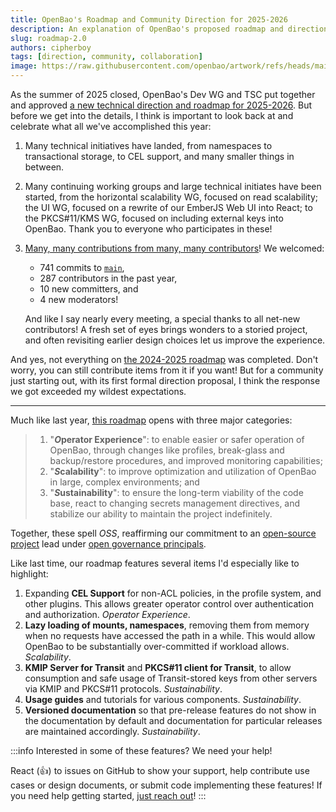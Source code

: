 ```yaml
---
title: OpenBao's Roadmap and Community Direction for 2025-2026
description: An explanation of OpenBao's proposed roadmap and direction for the community for 2025-2026.
slug: roadmap-2.0
authors: cipherboy
tags: [direction, community, collaboration]
image: https://raw.githubusercontent.com/openbao/artwork/refs/heads/main/color/openbao-vertical-text-color.svg
---
```


As the summer of 2025 closed, OpenBao's Dev WG and TSC put together and
approved [a new technical direction and roadmap for 2025-2026](https://github.com/openbao/openbao/issues/1974).
But before we get into the details, I think is important to look back at
and celebrate what all we've accomplished this year:

1. Many technical initiatives have landed, from namespaces to transactional
   storage, to CEL support, and many smaller things in between.
2. Many continuing working groups and large technical initiates have been
   started, from the horizontal scalability WG, focused on read scalability;
   the UI WG, focused on a rewrite of our EmberJS Web UI into React; to the
   PKCS#11/KMS WG, focused on including external keys into OpenBao. Thank you
   to everyone who participates in these!
3. [Many, many contributions from many, many contributors](https://insights.linuxfoundation.org/project/openbao-2/contributors?timeRange=past365days&start=2024-10-20&end=2025-10-20&auth=success)!
   We welcomed:

   - 741 commits to [`main`](https://github.com/openbao/openbao/commits/main/?since=2024-09-30&until=2025-10-20),
   - 287 contributors in the past year,
   - 10 new committers, and
   - 4 new moderators!

   And like I say nearly every meeting, a special thanks to all net-new
   contributors! A fresh set of eyes brings wonders to a storied project,
   and often revisiting earlier design choices let us improve the experience.

And yes, not everything on [the 2024-2025 roadmap](https://github.com/openbao/openbao/issues/569)
was completed. Don't worry, you can still contribute items from it if you
want! But for a community just starting out, with its first formal direction
proposal, I think the response we got exceeded my wildest expectations.

<!-- truncate -->

---

Much like last year, [this roadmap](https://github.com/openbao/openbao/issues/1974)
opens with three major categories:

> 1. "**<i>O</i>perator Experience**": to enable easier or safer operation of OpenBao, through changes like profiles, break-glass and backup/restore procedures, and improved monitoring capabilities;
> 2. "**<i>S</i>calability**": to improve optimization and utilization of OpenBao in large, complex environments; and
> 3. "**<i>S</i>ustainability**": to ensure the long-term viability of the code base, react to changing secrets management directives, and stabilize our ability to maintain the project indefinitely.

Together, these spell _OSS_, reaffirming our commitment to an [open-source
project](https://github.com/openbao/openbao/blob/main/LICENSE) lead under
[open governance principals](https://github.com/openbao/openbao/blob/main/CHARTER.md).

Like last time, our roadmap features several items I'd especially like to
highlight:

1. Expanding **CEL Support** for non-ACL policies, in the profile system,
   and other plugins. This allows greater operator control over authentication
   and authorization. _Operator Experience_.
2. **Lazy loading of mounts, namespaces**, removing them from memory when no
   requests have accessed the path in a while. This would allow OpenBao to be
   substantially over-committed if workload allows. _Scalability_.
3. **KMIP Server for Transit** and **PKCS#11 client for Transit**, to allow
   consumption and safe usage of Transit-stored keys from other servers via
   KMIP and PKCS#11 protocols. _Sustainability_.
4. **Usage guides** and tutorials for various components. _Sustainability_.
5. **Versioned documentation** so that pre-release features do not show in
   the documentation by default and documentation for particular releases
   are maintained accordingly. _Sustainability_.

:::info
Interested in some of these features? We need your help!

React (:+1:) to issues on GitHub to show your support, help contribute use
cases or design documents, or submit code implementing these features! If you
need help getting started, [just reach out](https://github.com/openbao/#contact)!
:::
